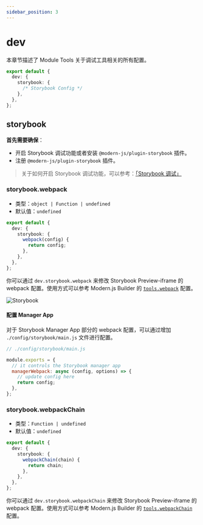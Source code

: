 ```yaml
---
sidebar_position: 3
---
```


# dev

本章节描述了 Module Tools 关于调试工具相关的所有配置。

```ts
export default {
  dev: {
    storybook: {
      /* Storybook Config */
    },
  },
};
```

## storybook

**首先需要确保**：

- 开启 Storybook 调试功能或者安装 `@modern-js/plugin-storybook` 插件。
- 注册 `@modern-js/plugin-storybook` 插件。

> 关于如何开启 Storybook 调试功能，可以参考：[「Storybook 调试」](guide/basic/use-micro-generator#storybook-调试)

### storybook.webpack

- 类型：`object | Function | undefined`
- 默认值：`undefined`

```ts
export default {
  dev: {
    storybook: {
      webpack(config) {
        return config;
      },
    },
  },
};
```

你可以通过 `dev.storybook.webpack` 来修改 Storybook Preview-iframe 的 webpack 配置。使用方式可以参考 Modern.js Builder 的 [`tools.webpack`](https://modernjs.dev/builder/api/config-tools.html#toolswebpack) 配置。

![Storybook](https://storybook.js.org/71522ac365feaf3338d7c242e53378f6/manager-preview.png)

#### 配置 Manager App

对于 Storybook Manager App 部分的 webpack 配置，可以通过增加 `./config/storybook/main.js` 文件进行配置。

```js
// ./config/storybook/main.js

module.exports = {
  // it controls the Storybook manager app
  managerWebpack: async (config, options) => {
    // update config here
    return config;
  },
};
```

### storybook.webpackChain

- 类型：`Function | undefined`
- 默认值：`undefined`

```ts
export default {
  dev: {
    storybook: {
      webpackChain(chain) {
        return chain;
      },
    },
  },
};
```

你可以通过 `dev.storybook.webpackChain` 来修改 Storybook Preview-iframe 的 webpack 配置。使用方式可以参考 Modern.js Builder 的 [`tools.webpackChain`](https://modernjs.dev/builder/api/config-tools.html#toolswebpackchain) 配置。
